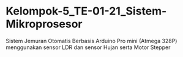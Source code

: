 # Kelompok-5_TE-01-21_Sistem-Mikroprosesor
Sistem Jemuran Otomatis Berbasis Arduino Pro mini (Atmega 328P) menggunakan sensor LDR dan sensor Hujan serta Motor Stepper
